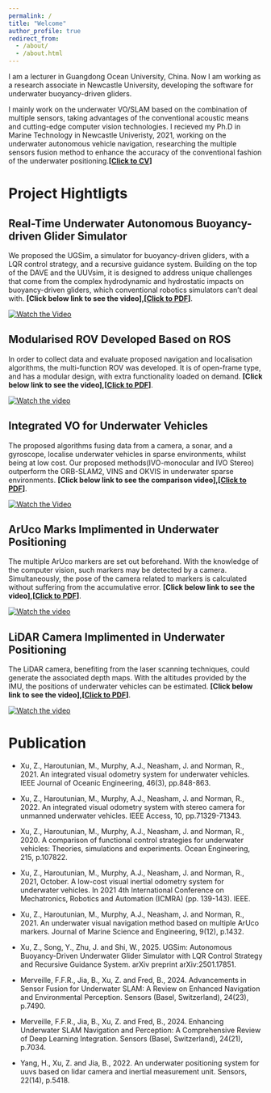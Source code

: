 ```yaml
---
permalink: /
title: "Welcome"
author_profile: true
redirect_from: 
  - /about/
  - /about.html
---
```


I am a lecturer in Guangdong Ocean University, China. Now I am working as a research associate in Newcastle University, developing the software for underwater buoyancy-driven gliders. 

I mainly work on the underwater VO/SLAM based on the combination of multiple sensors, taking advantages of the conventional acoustic means and cutting-edge computer vision technologies.  I recieved my Ph.D in Marine Technology in Newcastle Univeristy, 2021, working on the underwater autonomous vehicle navigation, researching the multiple sensors fusion method to enhance the accuracy of the conventional fashion of the underwater positioning.**\[[Click to CV](https://xuzhizun.github.io/files/Zhizun_s_CV.pdf)\]**  

Project Hightligts
======

Real-Time Underwater Autonomous Buoyancy-driven Glider Simulator
------
We proposed the UGSim, a simulator for buoyancy-driven gliders, with a LQR control strategy, and a recursive guidance
system. Building on the top of the DAVE and the UUVsim, it is designed to address unique challenges that come from the complex
hydrodynamic and hydrostatic impacts on buoyancy-driven gliders, which conventional robotics simulators can’t deal with. **\[Click below link to see the video\],\[[Click to PDF](https://xuzhizun.github.io/files/2501.17851v1.pdf)\]**.

[![Watch the Video](https://img.youtube.com/vi/0ZNpnGoFGWM/0.jpg)](https://www.youtube.com/watch?v=0ZNpnGoFGWM)


Modularised ROV Developed Based on ROS
------
In order to collect data and evaluate proposed navigation and localisation algorithms, the multi-function ROV
was developed. It is of open-frame type, and has a modular design, with extra functionality loaded on demand. **\[Click below link to see the video\],\[[Click to PDF](https://xuzhizun.github.io/files/modularisedRov.pdf)\]**.

[![Watch the video](https://img.youtube.com/vi/XEVUgK7OR00/0.jpg)](https://www.youtube.com/watch?v=XEVUgK7OR00)


Integrated VO for Underwater Vehicles 
------
The proposed algorithms fusing data from a camera, a sonar, and a gyroscope, localise underwater vehicles in
sparse environments, whilst being at low cost. Our proposed methods(IVO-monocular and IVO Stereo) outperform the ORB-SLAM2, VINS and OKVIS in underwater sparse environments. 
**\[Click below link to see the comparison video\],\[[Click to PDF](https://xuzhizun.github.io/files/paper1.pdf)\]**.

[![Watch the Video](https://img.youtube.com/vi/C1qkOEcEFiY/0.jpg)](https://www.youtube.com/watch?v=C1qkOEcEFiY)


ArUco Marks Implimented in Underwater Positioning
------
The multiple ArUco markers are set out beforehand. With the knowledge of the computer vision, such markers may
be detected by a camera. Simultaneously, the pose of the camera related to markers is calculated without suffering 
from the accumulative error. **\[Click below link to see the video\],\[[Click to PDF](https://xuzhizun.github.io/files/paper4.pdf)\]**.

[![Watch the video](https://img.youtube.com/vi/IoqIBqz2smw/0.jpg)](https://www.youtube.com/watch?v=IoqIBqz2smw)


LiDAR Camera Implimented in Underwater Positioning  
------
The LiDAR camera, benefiting from the laser scanning techniques, could generate the associated depth maps.
With the altitudes provided by the IMU, the positions of underwater vehicles can be estimated. **\[Click below link to see the video\],\[[Click to PDF](https://xuzhizun.github.io/files/paper3.pdf)\]**.

[![Watch the video](https://img.youtube.com/vi/paiOY9JxJyI/0.jpg)](https://www.youtube.com/watch?v=paiOY9JxJyI)


Publication
======
- Xu, Z., Haroutunian, M., Murphy, A.J., Neasham, J. and Norman, R., 2021. An integrated visual odometry system for underwater vehicles. IEEE Journal of Oceanic Engineering, 46(3), pp.848-863.

- Xu, Z., Haroutunian, M., Murphy, A.J., Neasham, J. and Norman, R., 2022. An integrated visual odometry system with stereo camera for unmanned underwater vehicles. IEEE Access, 10, pp.71329-71343.

- Xu, Z., Haroutunian, M., Murphy, A.J., Neasham, J. and Norman, R., 2020. A comparison of functional control strategies for underwater vehicles: Theories, simulations and experiments. Ocean Engineering, 215, p.107822.

- Xu, Z., Haroutunian, M., Murphy, A.J., Neasham, J. and Norman, R., 2021, October. A low-cost visual inertial odometry system for underwater vehicles. In 2021 4th International Conference on Mechatronics, Robotics and Automation (ICMRA) (pp. 139-143). IEEE.

- Xu, Z., Haroutunian, M., Murphy, A.J., Neasham, J. and Norman, R., 2021. An underwater visual navigation method based on multiple ArUco markers. Journal of Marine Science and Engineering, 9(12), p.1432.
  
- Xu, Z., Song, Y., Zhu, J. and Shi, W., 2025. UGSim: Autonomous Buoyancy-Driven Underwater Glider Simulator with LQR Control Strategy and Recursive Guidance System. arXiv preprint arXiv:2501.17851.
 
- Merveille, F.F.R., Jia, B., Xu, Z. and Fred, B., 2024. Advancements in Sensor Fusion for Underwater SLAM: A Review on Enhanced Navigation and Environmental Perception. Sensors (Basel, Switzerland), 24(23), p.7490.

- Merveille, F.F.R., Jia, B., Xu, Z. and Fred, B., 2024. Enhancing Underwater SLAM Navigation and Perception: A Comprehensive Review of Deep Learning Integration. Sensors (Basel, Switzerland), 24(21), p.7034.
  
- Yang, H., Xu, Z. and Jia, B., 2022. An underwater positioning system for uuvs based on lidar camera and inertial measurement unit. Sensors, 22(14), p.5418.


